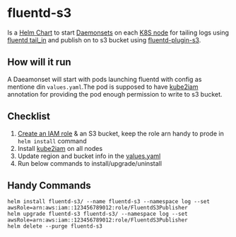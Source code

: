 # fluentd-s3
Is a [Helm Chart](https://helm.sh/docs/topics/charts/) to start [Daemonsets](https://kubernetes.io/docs/concepts/workloads/controllers/daemonset/) on each [K8S node](https://kubernetes.io/docs/concepts/architecture/nodes/) for tailing logs using [fluentd tail_in](https://docs.fluentd.org/input/tail) and publish on to s3 bucket using [fluentd-plugin-s3](https://github.com/fluent/fluent-plugin-s3).

## How will it run
A Daeamonset will start with pods launching fluentd with config as mentione din `values.yaml`.The pod is supposed to have [kube2iam](https://github.com/jtblin/kube2iam) annotation for providing the pod enough permission to write to s3 bucket.

## Checklist
1. [Create an IAM role](https://docs.aws.amazon.com/AWSEC2/latest/UserGuide/iam-roles-for-amazon-ec2.html#create-iam-role) & an S3 bucket, keep the role arn handy to prode in `helm install` command
2. Install [kube2iam](https://github.com/jtblin/kube2iam) on all nodes
3. Update region and bucket info in the [values.yaml](https://github.com/mayankcpdixit/fluentd-s3-publisher/blob/master/values.yaml#L36) 
4. Run below commands to install/upgrade/uninstall 

## Handy Commands 
```
helm install fluentd-s3/ --name fluentd-s3 --namespace log --set awsRole=arn:aws:iam::123456789012:role/FluentdS3Publisher
helm upgrade fluentd-s3 fluentd-s3/ --namespace log --set awsRole=arn:aws:iam::123456789012:role/FluentdS3Publisher
helm delete --purge fluentd-s3
```

